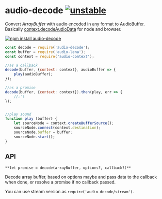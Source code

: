 # audio-decode [![unstable](http://badges.github.io/stability-badges/dist/unstable.svg)](http://github.com/badges/stability-badges)

Convert _ArrayBuffer_ with audio encoded in any format to [AudioBuffer](https://github.com/audiojs/audio-buffer). Basically [context.decodeAudioData](https://developer.mozilla.org/en-US/docs/Web/API/AudioContext/decodeAudioData) for node and browser.

[![npm install audio-decode](https://nodei.co/npm/audio-decode.png?mini=true)](https://npmjs.org/package/audio-decode/)

```js
const decode = require('audio-decode');
const buffer = require('audio-lena');
const context = require('audio-context');

//as a callback
decode(buffer, {context: context}, audioBuffer => {
	play(audioBuffer);
});

//as a promise
decode(buffer, {context: context}).then(play, err => {
	//:'(
});


//play sound
function play (buffer) {
	let sourceNode = context.createBufferSource();
	sourceNode.connect(context.destination);
	sourceNode.buffer = buffer;
	sourceNode.start();
}
```

## API

`**let promise = decode(arrayBuffer, options?, callback?)**`

Decode array buffer, based on options maybe and pass data to the callback when done, or resolve a promise if no callback passed.

You can use stream version as `require('audio-decode/stream')`.
